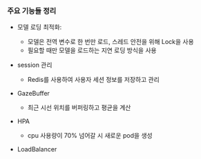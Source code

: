 ### **주요 기능들 정리**

* 모델 로딩 최적화:
  * 모델은 전역 변수로 한 번만 로드, 스레드 안전을 위해 Lock을 사용
  * 필요할 때만 모델을 로드하는 지연 로딩 방식을 사용

* session 관리
  * Redis를 사용하여 사용자 세션 정보를 저장하고 관리

* GazeBuffer
  * 최근 시선 위치를 버퍼링하고 평균을 계산

* HPA
  * cpu 사용량이 70% 넘어갈 시 새로운 pod을 생성

* LoadBalancer